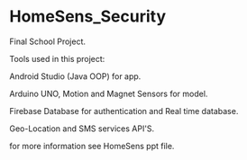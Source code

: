 # HomeSens_Security
 Final School Project.
 
 Tools used in this project:
 
 Android Studio (Java OOP) for app.
 
 Arduino UNO, Motion and Magnet Sensors for model.
 
 Firebase Database for authentication and Real time database.
 
 Geo-Location and SMS services API'S.
 
 for more information see HomeSens ppt file.
